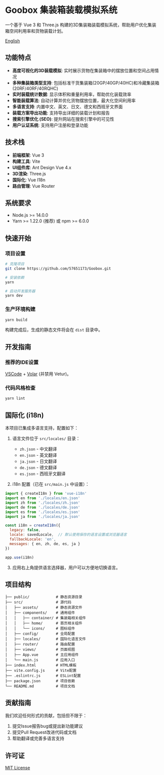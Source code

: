 # Goobox 集装箱装载模拟系统

一个基于 Vue 3 和 Three.js 构建的3D集装箱装载模拟系统，帮助用户优化集装箱空间利用率和货物装载计划。

[English](./README.md)

## 功能特点

- **高度可视化的3D装载模拟**: 实时展示货物在集装箱中的摆放位置和空间占用情况
- **多种集装箱类型支持**: 包括标准干货集装箱(20GP/40GP/40HC)和冷藏集装箱(20RF/40RF/40RQHC)
- **实时装载统计数据**: 显示体积和重量利用率，帮助优化装载效率
- **智能装载算法**: 自动计算并优化货物摆放位置，最大化空间利用率
- **多语言支持**: 内置中文、英文、日文、德文和西班牙文界面
- **装载方案导出功能**: 支持导出详细的装载计划和报告
- **搜索引擎优化 (SEO)**: 提升网站在搜索引擎中的可见性
- **用户认证系统**: 支持用户注册和登录功能

## 技术栈

- **前端框架**: Vue 3
- **构建工具**: Vite
- **UI组件库**: Ant Design Vue 4.x
- **3D渲染**: Three.js
- **国际化**: Vue I18n
- **路由管理**: Vue Router

## 系统要求

- Node.js >= 14.0.0
- Yarn >= 1.22.0 (推荐) 或 npm >= 6.0.0

## 快速开始

### 项目设置

```sh
# 克隆项目
git clone https://github.com/57651173/Goobox.git

# 安装依赖
yarn

# 启动开发服务器
yarn dev
```

### 生产环境构建

```sh
yarn build
```

构建完成后，生成的静态文件将会在 `dist` 目录中。

## 开发指南

### 推荐的IDE设置

[VSCode](https://code.visualstudio.com/) + [Volar](https://marketplace.visualstudio.com/items?itemName=Vue.volar) (并禁用 Vetur)。

### 代码风格检查

```sh
yarn lint
```

## 国际化 (i18n)

本项目已集成多语言支持，配置如下：

1. 语言文件位于 `src/locales/` 目录：
   - `zh.json` - 中文翻译
   - `en.json` - 英文翻译
   - `ja.json` - 日文翻译
   - `de.json` - 德文翻译
   - `es.json` - 西班牙文翻译

2. i18n 配置（已在 `src/main.js` 中设置）：
```js
import { createI18n } from 'vue-i18n'
import en from './locales/en.json'
import zh from './locales/zh.json'
import de from './locales/de.json'
import es from './locales/es.json'
import ja from './locales/ja.json'

const i18n = createI18n({
  legacy: false,
  locale: savedLocale,  // 默认使用保存的语言设置或浏览器语言
  fallbackLocale: 'en',
  messages: { en, zh, de, es, ja }
})

app.use(i18n)
```

3. 应用右上角提供语言选择器，用户可以方便地切换语言。

## 项目结构

```
├── public/            # 静态资源目录
├── src/               # 源代码
│   ├── assets/        # 静态资源文件
│   ├── components/    # 通用组件
│   │   ├── container/ # 集装箱相关组件
│   │   ├── home/      # 首页相关组件
│   │   └── icons/     # 图标组件
│   ├── config/        # 全局配置
│   ├── locales/       # 国际化语言文件
│   ├── router/        # 路由配置
│   ├── views/         # 页面视图
│   ├── App.vue        # 主应用组件
│   └── main.js        # 应用入口
├── index.html         # HTML模板
├── vite.config.js     # Vite配置
├── .eslintrc.js       # ESLint配置
├── package.json       # 项目依赖
└── README.md          # 项目文档
```


## 贡献指南

我们欢迎任何形式的贡献，包括但不限于：

1. 提交Issue报告bug或提出新功能建议
2. 提交Pull Request改进代码或文档
3. 帮助翻译或完善多语言支持

## 许可证

[MIT License](LICENSE) 
